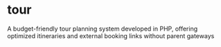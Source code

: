 # tour
A budget-friendly tour planning system developed in PHP, offering optimized itineraries and external booking links without parent gateways
